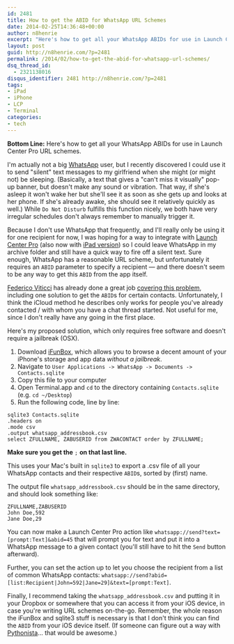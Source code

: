 ```yaml
---
id: 2481
title: How to get the ABID for WhatsApp URL Schemes
date: 2014-02-25T14:36:48+00:00
author: n8henrie
excerpt: "Here's how to get all your WhatsApp ABIDs for use in Launch Center Pro URL schemes."
layout: post
guid: http://n8henrie.com/?p=2481
permalink: /2014/02/how-to-get-the-abid-for-whatsapp-url-schemes/
dsq_thread_id:
  - 2321138016
disqus_identifier: 2481 http://n8henrie.com/?p=2481
tags:
- iPad
- iPhone
- LCP
- Terminal
categories:
- tech
---
```

**Bottom Line:** Here's how to get all your WhatsApp ABIDs for use in Launch Center Pro URL schemes.<!--more-->

I'm actually not a big <a target="_blank" href="https://itunes.apple.com/us/app/whatsapp-messenger/id310633997?mt=8&at=10l5H6" title="WhatsApp Messenger">WhatsApp</a> user, but I recently discovered I could use it to send "silent" text messages to my girlfriend when she might (or might not) be sleeping. (Basically, a text that gives a "can't miss it visually" pop-up banner, but doesn't make any sound or vibration. That way, if she's asleep it won't wake her but she'll see it as soon as she gets up and looks at her phone. If she's already awake, she should see it relatively quickly as well.) While `Do Not Disturb` fulfills this function nicely, we both have very irregular schedules don't always remember to manually trigger it.

Because I don't use WhatsApp that frequently, and I'll really only be using it for one recipient for now, I was hoping for a way to integrate with <a target="_blank" href="https://itunes.apple.com/us/app/launch-center-pro/id532016360?mt=8&at=10l5H6" title="Launch Center Pro for iPhone">Launch Center Pro</a> (also now with <a target="_blank" href="https://itunes.apple.com/us/app/launch-center-pro-for-ipad/id799664902?mt=8&uo=4&at=10l5H6" title="Launch Center Pro for iPad">iPad version</a>) so I could leave WhatsApp in my archive folder and still have a quick way to fire off a silent text. Sure enough, WhatsApp has a reasonable URL scheme, but unfortunately it requires an `ABID` parameter to specify a recipient — and there doesn't seem to be any way to get this `ABID` from the app itself.

<a target="_blank" href="https://twitter.com/viticci">Federico Viticci</a> has already done a great job <a target="_blank" href="http://www.macstories.net/tutorials/use-whatsapps-url-scheme-with-drafts-launch-center-pro-or-a-bookmarklet/">covering this problem</a>, including one solution to get the `ABID`s for certain contacts. Unfortunately, I think the iCloud method he describes only works for people you've already contacted / with whom you have a chat thread started. Not useful for me, since I don't really have any going in the first place.

Here's my proposed solution, which only requires free software and doesn't require a jailbreak (OSX).

  1. Download <a target="_blank" href="http://www.i-funbox.com/ifunboxmac/" title="iFunBox for Mac | File Manager, Browser, Explorer, Transferer ...">iFunBox</a>, which allows you to browse a decent amount of your iPhone's storage and app data _without a jailbreak_.
  2. Navigate to `User Applications -> WhatsApp -> Documents -> Contacts.sqlite`
  3. Copy this file to your computer
  4. Open Terminal.app and `cd` to the directory containing `Contacts.sqlite` (e.g. `cd ~/Desktop`)
  5. Run the following code, line by line:

```shell_session
sqlite3 Contacts.sqlite
.headers on
.mode csv
.output whatsapp_addressbook.csv
select ZFULLNAME, ZABUSERID from ZWACONTACT order by ZFULLNAME;
```

**Make sure you get the** `;` **on that last line.**

This uses your Mac's built in `sqlite3` to export a .csv file of all your WhatsApp contacts and their respective `ABID`s, sorted by (first) name.

The output file `whatsapp_addressbook.csv` should be in the same directory, and should look something like:

```plaintext
ZFULLNAME,ZABUSERID
John Doe,592
Jane Doe,29
```

You can now make a Launch Center Pro action like `whatsapp://send?text=[prompt:Text]&abid=45` that will prompt you for text and put it into a WhatsApp message to a given contact (you'll still have to hit the `Send` button afterward).

Further, you can set the action up to let you choose the recipient from a list of common WhatsApp contacts: `whatsapp://send?abid=[list:Recipient|John=592|Jane=29]&text=[prompt:Text]`.

Finally, I recommend taking the `whatsapp_addressbook.csv` and putting it in your Dropbox or somewhere that you can access it from your iOS device, in case you're writing URL schemes on-the-go. Remember, the whole reason the iFunBox and sqlite3 stuff is necessary is that I don't think you can find the `ABID` from your iOS device itself. (If someone can figure out a way with <a target="_blank" href="https://itunes.apple.com/us/app/pythonista/id528579881?mt=8&uo=4&at=10l5H6" title="Pythonista">Pythonista</a>... that would be awesome.)

